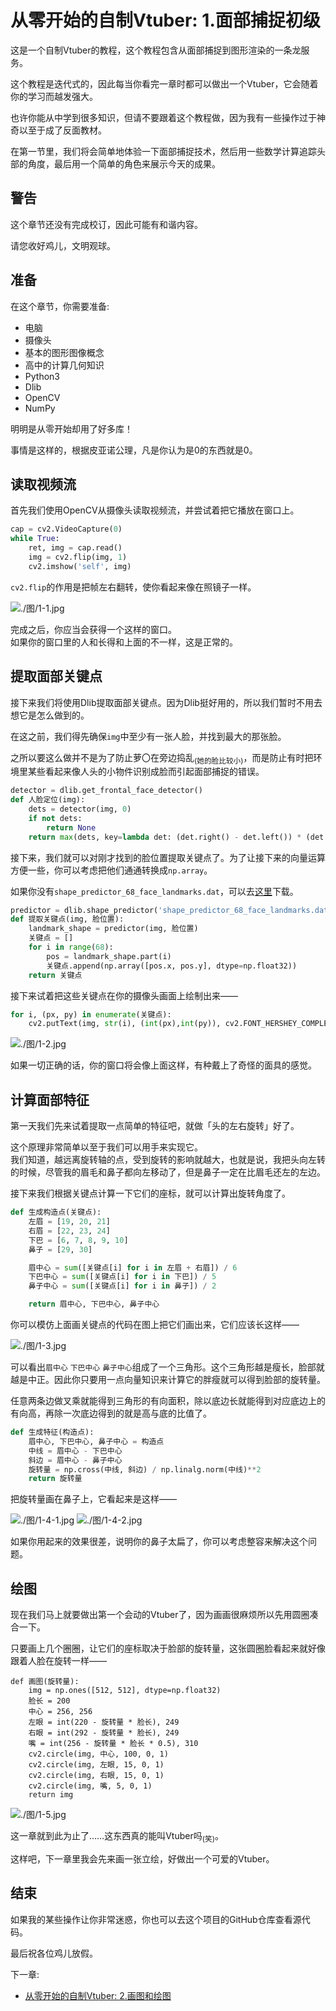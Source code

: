 # 从零开始的自制Vtuber: 1.面部捕捉初级

这是一个自制Vtuber的教程，这个教程包含从面部捕捉到图形渲染的一条龙服务。

这个教程是迭代式的，因此每当你看完一章时都可以做出一个Vtuber，它会随着你的学习而越发强大。

也许你能从中学到很多知识，但请不要跟着这个教程做，因为我有一些操作过于神奇以至于成了反面教材。

在第一节里，我们将会简单地体验一下面部捕捉技术，然后用一些数学计算追踪头部的角度，最后用一个简单的角色来展示今天的成果。

## 警告

这个章节还没有完成校订，因此可能有和谐内容。

请您收好鸡儿，文明观球。

## 准备

在这个章节，你需要准备: 

+ 电脑
+ 摄像头
+ 基本的图形图像概念
+ 高中的计算几何知识
+ Python3
+ Dlib
+ OpenCV
+ NumPy 

明明是从零开始却用了好多库！

事情是这样的，根据皮亚诺公理，凡是你认为是0的东西就是0。

## 读取视频流

首先我们使用OpenCV从摄像头读取视频流，并尝试着把它播放在窗口上。

```python
cap = cv2.VideoCapture(0)
while True:
    ret, img = cap.read()
    img = cv2.flip(img, 1)
    cv2.imshow('self', img)
```

`cv2.flip`的作用是把帧左右翻转，使你看起来像在照镜子一样。

![./图/1-1.jpg](./图/1-1.jpg)

完成之后，你应当会获得一个这样的窗口。  
如果你的窗口里的人和长得和上面的不一样，这是正常的。

## 提取面部关键点

接下来我们将使用Dlib提取面部关键点。因为Dlib挺好用的，所以我们暂时不用去想它是怎么做到的。

在这之前，我们得先确保`img`中至少有一张人脸，并找到最大的那张脸。

之所以要这么做并不是为了防止萝〇在旁边捣乱<sub>(她的脸比较小)</sub>，而是防止有时把环境里某些看起来像人头的小物件识别成脸而引起面部捕捉的错误。

```python
detector = dlib.get_frontal_face_detector()
def 人脸定位(img):
    dets = detector(img, 0)
    if not dets:
        return None
    return max(dets, key=lambda det: (det.right() - det.left()) * (det.bottom() - det.top()))
```

接下来，我们就可以对刚才找到的脸位置提取关键点了。为了让接下来的向量运算方便一些，你可以考虑把他们通通转换成`np.array`。

如果你没有`shape_predictor_68_face_landmarks.dat`，可以去[这里](https://github.com/AKSHAYUBHAT/TensorFace/blob/master/openface/models/dlib/shape_predictor_68_face_landmarks.dat)下载。

```python
predictor = dlib.shape_predictor('shape_predictor_68_face_landmarks.dat')
def 提取关键点(img, 脸位置):
    landmark_shape = predictor(img, 脸位置)
    关键点 = []
    for i in range(68):
        pos = landmark_shape.part(i)
        关键点.append(np.array([pos.x, pos.y], dtype=np.float32))
    return 关键点
```

接下来试着把这些关键点在你的摄像头画面上绘制出来——

```python
for i, (px, py) in enumerate(关键点):
    cv2.putText(img, str(i), (int(px),int(py)), cv2.FONT_HERSHEY_COMPLEX, 0.25, (255, 255, 255))
```

![./图/1-2.jpg](./图/1-2.jpg)

如果一切正确的话，你的窗口将会像上面这样，有种戴上了奇怪的面具的感觉。

## 计算面部特征

第一天我们先来试着提取一点简单的特征吧，就做「头的左右旋转」好了。

这个原理非常简单以至于我们可以用手来实现它。  
我们知道，越远离旋转轴的点，受到旋转的影响就越大，也就是说，我把头向左转的时候，尽管我的眉毛和鼻子都向左移动了，但是鼻子一定在比眉毛还左的左边。

接下来我们根据关键点计算一下它们的座标，就可以计算出旋转角度了。

```python
def 生成构造点(关键点):
    左眉 = [19, 20, 21]
    右眉 = [22, 23, 24]
    下巴 = [6, 7, 8, 9, 10]
    鼻子 = [29, 30]

    眉中心 = sum([关键点[i] for i in 左眉 + 右眉]) / 6
    下巴中心 = sum([关键点[i] for i in 下巴]) / 5
    鼻子中心 = sum([关键点[i] for i in 鼻子]) / 2

    return 眉中心, 下巴中心, 鼻子中心
```

你可以模仿上面画关键点的代码在图上把它们画出来，它们应该长这样——

![./图/1-3.jpg](./图/1-3.jpg)

可以看出`眉中心` `下巴中心` `鼻子中心`组成了一个三角形。这个三角形越是瘦长，脸部就越是中正。因此你只要用一点向量知识来计算它的胖瘦就可以得到脸部的旋转量。

任意两条边做叉乘就能得到三角形的有向面积，除以底边长就能得到对应底边上的有向高，再除一次底边得到的就是高与底的比值了。

```python
def 生成特征(构造点):
    眉中心, 下巴中心, 鼻子中心 = 构造点
    中线 = 眉中心 - 下巴中心
    斜边 = 眉中心 - 鼻子中心
    旋转量 = np.cross(中线, 斜边) / np.linalg.norm(中线)**2
    return 旋转量
```

把旋转量画在鼻子上，它看起来是这样——

![./图/1-4-1.jpg](./图/1-4-1.jpg)
![./图/1-4-2.jpg](./图/1-4-2.jpg)

如果你用起来的效果很差，说明你的鼻子太扁了，你可以考虑整容来解决这个问题。

## 绘图

现在我们马上就要做出第一个会动的Vtuber了，因为画画很麻烦所以先用圆圈凑合一下。

只要画上几个圈圈，让它们的座标取决于脸部的旋转量，这张圆圈脸看起来就好像跟着人脸在旋转一样——

```
def 画图(旋转量):
    img = np.ones([512, 512], dtype=np.float32)
    脸长 = 200
    中心 = 256, 256
    左眼 = int(220 - 旋转量 * 脸长), 249
    右眼 = int(292 - 旋转量 * 脸长), 249
    嘴 = int(256 - 旋转量 * 脸长 * 0.5), 310
    cv2.circle(img, 中心, 100, 0, 1)
    cv2.circle(img, 左眼, 15, 0, 1)
    cv2.circle(img, 右眼, 15, 0, 1)
    cv2.circle(img, 嘴, 5, 0, 1)
    return img
```

![./图/1-5.jpg](./图/1-5.jpg)

这一章就到此为止了……这东西真的能叫Vtuber吗<sub>(笑)</sub>。

这样吧，下一章里我会先来画一张立绘，好做出一个可爱的Vtuber。

## 结束

如果我的某些操作让你非常迷惑，你也可以去这个项目的GitHub仓库查看源代码。

最后祝各位鸡儿放假。

下一章: 
+ [从零开始的自制Vtuber: 2.画图和绘图](2.md)

